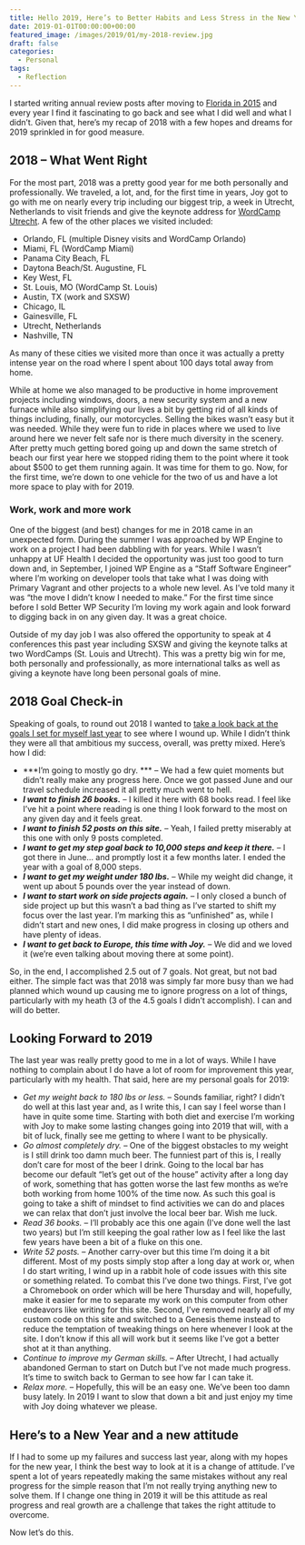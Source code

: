 ```yaml
---
title: Hello 2019, Here’s to Better Habits and Less Stress in the New Year
date: 2019-01-01T00:00:00+00:00
featured_image: /images/2019/01/my-2018-review.jpg
draft: false
categories:
  - Personal
tags:
  - Reflection
---
```


I started writing annual review posts after moving to [Florida in 2015][1] and every year I find it fascinating to go back and see what I did well and what I didn’t. Given that, here’s my recap of 2018 with a few hopes and dreams for 2019 sprinkled in for good measure.

## 2018 – What Went Right

For the most part, 2018 was a pretty good year for me both personally and professionally. We traveled, a lot, and, for the first time in years, Joy got to go with me on nearly every trip including our biggest trip, a week in Utrecht, Netherlands to visit friends and give the keynote address for [WordCamp Utrecht][2]. A few of the other places we visited included:

* Orlando, FL (multiple Disney visits and WordCamp Orlando)
* Miami, FL (WordCamp Miami)
* Panama City Beach, FL
* Daytona Beach/St. Augustine, FL
* Key West, FL
* St. Louis, MO (WordCamp St. Louis)
* Austin, TX (work and SXSW)
* Chicago, IL
* Gainesville, FL
* Utrecht, Netherlands
* Nashville, TN

As many of these cities we visited more than once it was actually a pretty intense year on the road where I spent about 100 days total away from home.

While at home we also managed to be productive in home improvement projects including windows, doors, a new security system and a new furnace while also simplifying our lives a bit by getting rid of all kinds of things including, finally, our motorcycles. Selling the bikes wasn’t easy but it was needed. While they were fun to ride in places where we used to live around here we never felt safe nor is there much diversity in the scenery. After pretty much getting bored going up and down the same stretch of beach our first year here we stopped riding them to the point where it took about $500 to get them running again. It was time for them to go. Now, for the first time, we’re down to one vehicle for the two of us and have a lot more space to play with for 2019.

### Work, work and more work

One of the biggest (and best) changes for me in 2018 came in an unexpected form. During the summer I was approached by WP Engine to work on a project I had been dabbling with for years. While I wasn’t unhappy at UF Health I decided the opportunity was just too good to turn down and, in September, I joined WP Engine as a “Staff Software Engineer” where I’m working on developer tools that take what I was doing with Primary Vagrant and other projects to a whole new level. As I’ve told many it was “the move I didn’t know I needed to make.” For the first time since before I sold Better WP Security I’m loving my work again and look forward to digging back in on any given day. It was a great choice.

Outside of my day job I was also offered the opportunity to speak at 4 conferences this past year including SXSW and giving the keynote talks at two WordCamps (St. Louis and Utrecht). This was a pretty big win for me, both personally and professionally, as more international talks as well as giving a keynote have long been personal goals of mine.

## 2018 Goal Check-in

Speaking of goals, to round out 2018 I wanted to [take a look back at the goals I set for myself last year][3] to see where I wound up. While I didn’t think they were all that ambitious my success, overall, was pretty mixed. Here’s how I did:

* ***I’m going to mostly go dry. *** – We had a few quiet moments but didn’t really make any progress here. Once we got passed June and our travel schedule increased it all pretty much went to hell.
* ***I want to finish 26 books.*** – I killed it here with 68 books read. I feel like I’ve hit a point where reading is one thing I look forward to the most on any given day and it feels great.
* ***I want to finish 52 posts on this site.*** – Yeah, I failed pretty miserably at this one with only 9 posts completed.
* ***I want to get my step goal back to 10,000 steps and keep it there.*** – I got there in June… and promptly lost it a few months later. I ended the year with a goal of 8,000 steps.
* ***I want to get my weight under 180 lbs.*** – While my weight did change, it went up about 5 pounds over the year instead of down.
* ***I want to start work on side projects again.*** – I only closed a bunch of side project up but this wasn’t a bad thing as I’ve started to shift my focus over the last year. I’m marking this as “unfinished” as, while I didn’t start and new ones, I did make progress in closing up others and have plenty of ideas.
* ***I want to get back to Europe, this time with Joy.*** – We did and we loved it (we’re even talking about moving there at some point).

So, in the end, I accomplished 2.5 out of 7 goals. Not great, but not bad either. The simple fact was that 2018 was simply far more busy than we had planned which wound up causing me to ignore progress on a lot of things, particularly with my heath (3 of the 4.5 goals I didn’t accomplish). I can and will do better.

## Looking Forward to 2019

The last year was really pretty good to me in a lot of ways. While I have nothing to complain about I do have a lot of room for improvement this year, particularly with my health. That said, here are my personal goals for 2019:

* *Get my weight back to 180 lbs or less.* – Sounds familiar, right? I didn’t do well at this last year and, as I write this, I can say I feel worse than I have in quite some time. Starting with both diet and exercise I’m working with Joy to make some lasting changes going into 2019 that will, with a bit of luck, finally see me getting to where I want to be physically.
* *Go almost completely dry.* – One of the biggest obstacles to my weight is I still drink too damn much beer. The funniest part of this is, I really don’t care for most of the beer I drink. Going to the local bar has become our default “let’s get out of the house” activity after a long day of work, something that has gotten worse the last few months as we’re both working from home 100% of the time now. As such this goal is going to take a shift of mindset to find activities we can do and places we can relax that don’t just involve the local beer bar. Wish me luck.
* *Read 36 books.* – I’ll probably ace this one again (I’ve done well the last two years) but I’m still keeping the goal rather low as I feel like the last few years have been a bit of a fluke on this one.
* *Write 52 posts.* – Another carry-over but this time I’m doing it a bit different. Most of my posts simply stop after a long day at work or, when I do start writing, I wind up in a rabbit hole of code issues with this site or something related. To combat this I’ve done two things. First, I’ve got a Chromebook on order which will be here Thursday and will, hopefully, make it easier for me to separate my work on this computer from other endeavors like writing for this site. Second, I’ve removed nearly all of my custom code on this site and switched to a Genesis theme instead to reduce the temptation of tweaking things on here whenever I look at the site. I don’t know if this all will work but it seems like I’ve got a better shot at it than anything.
* *Continue to improve my German skills.* – After Utrecht, I had actually abandoned German to start on Dutch but I’ve not made much progress. It’s time to switch back to German to see how far I can take it.
* *Relax more.* – Hopefully, this will be an easy one. We’ve been too damn busy lately. In 2019 I want to slow that down a bit and just enjoy my time with Joy doing whatever we please.

## Here’s to a New Year and a new attitude

If I had to some up my failures and success last year, along with my hopes for the new year, I think the best way to look at it is a change of attitude. I’ve spent a lot of years repeatedly making the same mistakes without any real progress for the simple reason that I’m not really trying anything new to solve them. If I change one thing in 2019 it will be this attitude as real progress and real growth are a challenge that takes the right attitude to overcome.

Now let’s do this.

 [1]: /2016/01/the-year-without-beer/
 [2]: https://2018.utrecht.wordcamp.org/
 [3]: /2018/01/goodbye-2017-and-hello-2018-goals-hopes-and-spoiled-plans/